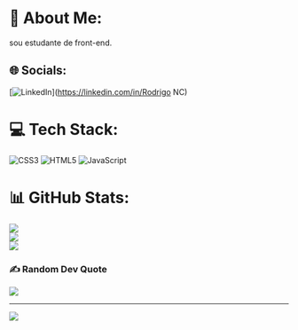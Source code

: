 # 💫 About Me:
sou estudante de front-end.


## 🌐 Socials:
[![LinkedIn](https://img.shields.io/badge/LinkedIn-%230077B5.svg?logo=linkedin&logoColor=white)](https://linkedin.com/in/Rodrigo NC) 

# 💻 Tech Stack:
![CSS3](https://img.shields.io/badge/css3-%231572B6.svg?style=for-the-badge&logo=css3&logoColor=white) ![HTML5](https://img.shields.io/badge/html5-%23E34F26.svg?style=for-the-badge&logo=html5&logoColor=white) ![JavaScript](https://img.shields.io/badge/javascript-%23323330.svg?style=for-the-badge&logo=javascript&logoColor=%23F7DF1E)
# 📊 GitHub Stats:
![](https://github-readme-stats.vercel.app/api?username=ogirdornc&theme=onedark&hide_border=false&include_all_commits=false&count_private=false)<br/>
![](https://github-readme-streak-stats.herokuapp.com/?user=ogirdornc&theme=onedark&hide_border=false)<br/>
![](https://github-readme-stats.vercel.app/api/top-langs/?username=ogirdornc&theme=onedark&hide_border=false&include_all_commits=false&count_private=false&layout=compact)

### ✍️ Random Dev Quote
![](https://quotes-github-readme.vercel.app/api?type=horizontal&theme=radical)

---
[![](https://visitcount.itsvg.in/api?id=ogirdornc&icon=0&color=0)](https://visitcount.itsvg.in)

<!-- Proudly created with GPRM ( https://gprm.itsvg.in ) -->